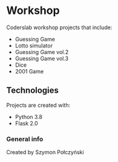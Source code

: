 # Workshop
Coderslab workshop projects that include:
* Guessing Game
* Lotto simulator
* Guessing Game vol.2
* Guessing Game vol.3
* Dice
* 2001 Game
## Technologies
Projects are created with:
* Python 3.8
* Flask 2.0
### General info
Created by Szymon Połczyński
